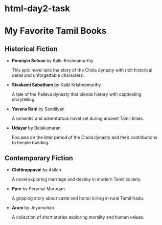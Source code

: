 # html-day2-task
<!DOCTYPE html>
<html>
<head>
  <title>My Favorite Tamil Books</title>
</head>
<body>
  <h1>My Favorite Tamil Books</h1>

  <h2>Historical Fiction</h2>
  <ul>
    <li>
      <strong>Ponniyin Selvan</strong> by Kalki Krishnamurthy  
      <p>This epic novel tells the story of the Chola dynasty with rich historical detail and unforgettable characters.</p>
    </li>
    <li>
      <strong>Sivakami Sabatham</strong> by Kalki Krishnamurthy  
      <p>A tale of the Pallava dynasty that blends history with captivating storytelling.</p>
    </li>
    <li>
      <strong>Yavana Rani</strong> by Sandilyan  
      <p>A romantic and adventurous novel set during ancient Tamil times.</p>
    </li>
    <li>
      <strong>Udayar</strong> by Balakumaran  
      <p>Focuses on the later period of the Chola dynasty and their contributions to temple building.</p>
    </li>
  </ul>

  <h2>Contemporary Fiction</h2>
  <ul>
    <li>
      <strong>Chittirappavai</strong> by Akilan  
      <p>A novel exploring marriage and destiny in modern Tamil society.</p>
    </li>
    <li>
      <strong>Pyre</strong> by Perumal Murugan  
      <p>A gripping story about caste and honor killing in rural Tamil Nadu.</p>
    </li>
    <li>
      <strong>Aram</strong> by Jeyamohan  
      <p>A collection of short stories exploring morality and human values.</p>
    </li>
  </ul>
</body>
</html>

